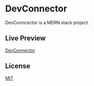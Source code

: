 # DevConnector

DevConncector is a MERN stack project.

## Live Preview

[DevConnector](https://peaceful-oasis-09216.herokuapp.com/)


## License

[MIT](https://choosealicense.com/licenses/mit/)
